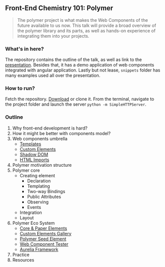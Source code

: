 ## Front-End Chemistry 101: Polymer

> The polymer project is what makes the Web Components of the future available to us now.
> This talk will provide a broad overview of the polymer library and its parts,
> as well as hands-on experience of integrating them into your projects.

### What's in here?
The repository contains the outline of the talk, as well as link to the [presentation](http://goo.gl/cTN34W).
Besides that, it has a demo application of web components integrated with angular application.
Lastly but not lease, `snippets` folder has many examples used all over the presentation.

### How to run?
Fetch the repository. [Download](https://github.com/bolshchikov-public/fed-chemistry-101/archive/master.zip)
or clone it. From the terminal, navigate to the project folder and launch the server `python -m SimpleHTTPServer`.

### Outline

1. Why front-end development is hard?
1. How it might be better with components model?
1. Web components umbrella
    - [Templates](http://goo.gl/cbixjG)
    - [Custom Elements](http://goo.gl/Swm3LP)
    - [Shadow DOM](http://goo.gl/4XkpTI)
    - [HTML Imports](http://goo.gl/EUxxrv)
1. Polymer motivation structure
1. Polymer core
    - Creating element
        - Declaration
        - Templating
        - Two-way Bindings
        - Public Attributes
        - Observing
        - Events
    - Integration
    - Layout
1. Polymer Eco System
    - [Core & Paper Elements](https://www.polymer-project.org/docs/elements/)
    - [Custom Elements Gallery](http://customelements.io/)
    - [Polymer Seed Element](https://github.com/PolymerLabs/seed-element)
    - [Web Component Tester](https://github.com/Polymer/web-component-tester)
    - [Aurelia Framework](http://aurelia.io)
1. Practice
1. Resources
